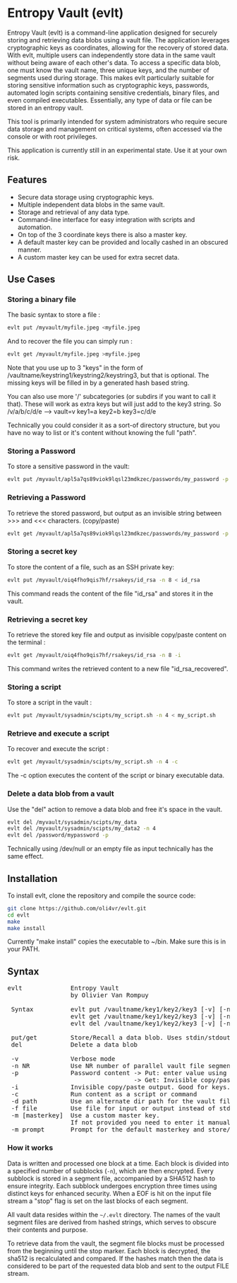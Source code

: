 # Entropy Vault (evlt)

Entropy Vault (evlt) is a command-line application designed for securely storing and retrieving data blobs using a vault file. The application leverages cryptographic keys as coordinates, allowing for the recovery of stored data. With evlt, multiple users can independently store data in the same vault without being aware of each other's data. To access a specific data blob, one must know the vault name, three unique keys, and the number of segments used during storage. This makes evlt particularly suitable for storing sensitive information such as cryptographic keys, passwords, automated login scripts containing sensitive credentials, binary files, and even compiled executables. Essentially, any type of data or file can be stored in an entropy vault.

This tool is primarily intended for system administrators who require secure data storage and management on critical systems, often accessed via the console or with root privileges.

This application is currently still in an experimental state. Use it at your own risk.

## Features

- Secure data storage using cryptographic keys.
- Multiple independent data blobs in the same vault.
- Storage and retrieval of any data type.
- Command-line interface for easy integration with scripts and automation.
- On top of the 3 coordinate keys there is also a master key.
- A default master key can be provided and locally cashed in an obscured manner.
- A custom master key can be used for extra secret data.

## Use Cases

### Storing a binary file

The basic syntax to store a file :
```bash
evlt put /myvault/myfile.jpeg <myfile.jpeg
```

And to recover the file you can simply run :
```bash
evlt get /myvault/myfile.jpeg >myfile.jpeg
```

Note that you use up to 3 "keys" in the form of /vaultname/keystring1/keystring2/keystring3, but that is optional.
The missing keys will be filled in by a generated hash based string.

You can also use more '/' subcategories (or subdirs if you want to call it that). These will work as extra keys but will just add to the key3 string. So /v/a/b/c/d/e  --> vault=v key1=a key2=b key3=c/d/e

Technically you could consider it as a sort-of directory structure, but you have no way to list or it's content without knowing the full "path".

### Storing a Password

To store a sensitive password in the vault:

```bash
evlt put /myvault/apl5a7qs89viok9lqsl23mdkzec/passwords/my_password -p
```

### Retrieving a Password

To retrieve the stored password, but output as an invisible string between >>> and <<< characters. (copy/paste)

```bash
evlt get /myvault/apl5a7qs89viok9lqsl23mdkzec/passwords/my_password -p
```

### Storing a secret key

To store the content of a file, such as an SSH private key:

```bash
evlt put /myvault/oiq4fho9qis7hf/rsakeys/id_rsa -n 8 < id_rsa
```

This command reads the content of the file "id_rsa" and stores it in the vault.

### Retrieving a secret key

To retrieve the stored key file and output as invisible copy/paste content on the terminal :

```bash
evlt get /myvault/oiq4fho9qis7hf/rsakeys/id_rsa -n 8 -i
```

This command writes the retrieved content to a new file "id_rsa_recovered".

### Storing a script

To store a script in the vault :

```bash
evlt put /myvault/sysadmin/scipts/my_script.sh -n 4 < my_script.sh
```

### Retrieve and execute a script

To recover and execute the script :

```bash
evlt get /myvault/sysadmin/scipts/my_script.sh -n 4 -c 
```

The -c option executes the content of the script or binary executable data.

### Delete a data blob from a vault

Use the "del" action to remove a data blob and free it's space in the vault.

```bash
evlt del /myvault/sysadmin/scipts/my_data 
evlt del /myvault/sysadmin/scipts/my_data2 -n 4
evlt del /password/mypassword -p
```

Technically using /dev/null or an empty file as input technically has the same effect.

## Installation

To install evlt, clone the repository and compile the source code:

```bash
git clone https://github.com/oli4vr/evlt.git
cd evlt
make
make install
```
Currently "make install" copies the executable to ~/bin. Make sure this is in your PATH.

## Syntax

<pre>
evlt             Entropy Vault
                 by Olivier Van Rompuy

 Syntax          evlt put /vaultname/key1/key2/key3 [-v] [-n NR_SEGMENTS]
                 evlt get /vaultname/key1/key2/key3 [-v] [-n NR_SEGMENTS]
                 evlt del /vaultname/key1/key2/key3 [-v] [-n NR_SEGMENTS]

 put/get         Store/Recall a data blob. Uses stdin/stdout by default
 del             Delete a data blob

 -v              Verbose mode
 -n NR           Use NR number of parallel vault file segments. Default=8
 -p              Password content -> Put: enter value using a password prompt
                                  -> Get: Invisible copy/paste output
 -i              Invisible copy/paste output. Good for keys.
 -c              Run content as a script or command
 -d path         Use an alternate dir path for the vault files
 -f file         Use file for input or output instead of stdin or stdout
 -m [masterkey]  Use a custom master key.
                 If not provided you need to enter it manually via a password prompt.
 -m prompt       Prompt for the default masterkey and store/change the value.
</pre>

### How it works
Data is written and processed one block at a time. Each block is divided into a specified number of subblocks (`-n`), which are then encrypted. Every subblock is stored in a segment file, accompanied by a SHA512 hash to ensure integrity. Each subblock undergoes encryption three times using distinct keys for enhanced security. When a EOF is hit on the input file stream a "stop" flag is set on the last blocks of each segment.

All vault data resides within the `~/.evlt` directory. The names of the vault segment files are derived from hashed strings, which serves to obscure their contents and purpose.

To retrieve data from the vault, the segment file blocks must be processed from the beginning until the stop marker. Each block is decrypted, the sha512 is recalculated and compared. If the hashes match then the data is considered to be part of the requested data blob and sent to the output FILE stream.
